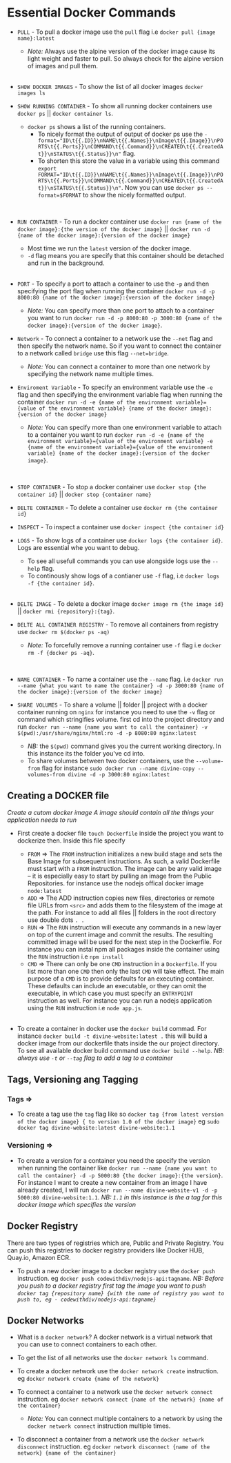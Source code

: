 # Essential Docker Commands

- `PULL` - To pull a docker image use the `pull` flag i.e `docker pull {image name}:latest`

  - _Note:_ Always use the alpine version of the docker image cause its light weight and faster to pull. So always check for the alpine version of images and pull them.

  <br>

- `SHOW DOCKER IMAGES` - To show the list of all docker images `docker images ls`
- `SHOW RUNNING CONTAINER` - To show all running docker containers use `docker ps` || `docker container ls`.
  - `docker ps` shows a list of the running containers.
    - To nicely format the output of output of docker ps use the `-format="ID\t{{.ID}}\nNAME\t{{.Names}}\nImage\t{{.Image}}\nPORTS\t{{.Ports}}\nCOMMAND\t{{.Command}}\nCREATED\t{{.CreatedAt}}\nSTATUS\t{{.Status}}\n"` flag.
    - To shorten this store the value in a variable using this command `export FORMAT="ID\t{{.ID}}\nNAME\t{{.Names}}\nImage\t{{.Image}}\nPORTS\t{{.Ports}}\nCOMMAND\t{{.Command}}\nCREATED\t{{.CreatedAt}}\nSTATUS\t{{.Status}}\n"`. Now you can use `docker ps --format=$FORMAT` to show the nicely formatted output.

<br />

- `RUN CONTAINER` - To run a docker container use `docker run {name of the docker image}:{the version of the docker image}` || `docker run -d {name of the docker image}:{version of the docker image}`

  - Most time we run the `latest` version of the docker image.
  - `-d` flag means you are specify that this container should be detached and run in the background.

  <br />

- `PORT` - To specify a port to attach a container to use the `-p` and then specifying the port flag when running the container `docker run -d -p 8000:80 {name of the docker image}:{version of the docker image}`

  - _Note:_ You can specify more than one port to attach to a container you want to run `docker run -d -p 8000:80 -p 3000:80 {name of the docker image}:{version of the docker image}`.

- `Network` - To connect a container to a network use the `--net` flag and then specify the network name. So if you want to connect the container to a network called `bridge` use this flag `--net=bridge`.

  - _Note:_ You can connect a container to more than one network by specifying the network name multiple times.

- `Enviroment Variable` - To specify an environment variable use the `-e` flag and then specifying the environment variable flag when running the container `docker run -d -e {name of the environment variable}={value of the environment variable} {name of the docker image}:{version of the docker image}`
  - _Note:_ You can specify more than one environment variable to attach to a container you want to run `docker run -d -e {name of the environment variable}={value of the environment variable} -e {name of the environment variable}={value of the environment variable} {name of the docker image}:{version of the docker image}`.

<br />

- `STOP CONTAINER` - To stop a docker container use `docker stop {the container id}` || `docker stop {container name}`
- `DELTE CONTAINER` - To delete a container use `docker rm {the container id}`
- `INSPECT` - To inspect a container use `docker inspect {the container id}`
- `LOGS` - To show logs of a container use `docker logs {the container id}`. Logs are essential whe you want to debug.

  - To see all usefull commands you can use alongside logs use the `--help` flag.
  - To continously show logs of a contianer use `-f` flag, i.e `docker logs -f {the container id}`.

  <br>

- `DELTE IMAGE` - To delete a docker image `docker image rm {the image id}` || `docker rmi {repository}:{tag}`.
- `DELTE ALL CONTAINER REGISTRY` - To remove all containers from registry use `docker rm $(docker ps -aq)`

  - _Note:_ To forcefully remove a running container use `-f` flag i.e `docker rm -f {docker ps -aq}`.

<br />

- `NAME CONTAINER` - To name a container use the `--name` flag. i.e `docker run --name {what you want to name the container} -d -p 3000:80 {name of the docker image}:{version of the docker image}`

- `SHARE VOLUMES` - To share a volume || folder || project with a docker container running on `nginx` for instance you need to use the `-v` flag or command which stringifies volume. first cd into the project directory and run `docker run --name {name you want to call the container} -v $(pwd):/usr/share/nginx/html:ro -d -p 8080:80 nginx:latest`
  - _NB:_ the `$(pwd)` command gives you the current working directory. In this instance its the folder you've cd into.
  - To share volumes between two docker containers, use the `--volume-from` flag for instance `sudo docker run --name divine-copy --volumes-from divine -d -p 3000:80 nginx:latest`
    <br />

## Creating a DOCKER file

_Create a cutom docker image A image should contain all the things your application needs to run_

- First create a docker file `touch Dockerfile` inside the project you want to dockerize then. Inside this file specify

  - `FROM` => The `FROM` instruction initializes a new build stage and sets the Base Image for subsequent instructions. As such, a valid Dockerfile must start with a `FROM` instruction. The image can be any valid image – it is especially easy to start by pulling an image from the Public Repositories. for instance use the nodejs offical docker image `node:latest`
  - `ADD` => The ADD instruction copies new files, directories or remote file URLs from `<src>` and adds them to the filesystem of the image at the path. For instance to add all files || folders in the root directory use double dots `. .`
  - `RUN` => The `RUN` instruction will execute any commands in a new layer on top of the current image and commit the results. The resulting committed image will be used for the next step in the Dockerfile. For instance you can instal npm all packages inside the container using the `RUN` instruction i.e `npm install`
  - `CMD` => There can only be one `CMD` instruction in a `Dockerfile`. If you list more than one `CMD` then only the last `CMD` will take effect. The main purpose of a `CMD` is to provide defaults for an executing container. These defaults can include an executable, or they can omit the executable, in which case you must specify an `ENTRYPOINT` instruction as well. For instance you can run a nodejs application using the `RUN` instruction i.e `node app.js`.

  <br />

- To create a container in docker use the `docker build` commad. For instance `docker build -t divine-website:latest .` this will build a docker image from our dockerfile thats inside the our project directory. To see all available docker build command use `docker build --help`. _NB: always use `-t` or `--tag` flag to add a tag to a container_

## Tags, Versioning ang Tagging

### Tags =>

- To create a tag use the `tag` flag like so `docker tag {from latest version of the docker image} { to version 1.0 of the docker image}` eg `sudo docker tag divine-website:latest divine-website:1.1`

### Versioning =>

- To create a version for a container you need the specify the version when running the container like `docker run --name {name you want to call the container} -d -p 5000:80 {the docker image}:{the version}`. For instance I want to create a new container from an image I have already created, I will run `docker run --name divine-website-v1 -d -p 5000:80 divine-website:1.1`. _NB: `1.1` in this instance is the a tag for this docker image which specifies the version_

## Docker Registry

There are two types of registries which are, Public and Private Registry. You can push this registries to docker registry providers like Docker HUB, Quay.io, Amazon ECR.

- To push a new docker image to a docker registry use the `docker push` instruction. eg `docker push codewithdiv/nodejs-api:tagname`. _NB: Before you push to a docker registry first tag the image you want to push `docker tag {repository name} {with the name of registry you want to push to, eg - codewithdiv/nodejs-api:tagname}`_

## Docker Networks

- What is a `docker network`? A docker network is a virtual network that you can use to connect containers to each other.
- To get the list of all networks use the `docker network ls` command.
- To create a docker network use the `docker network create` instruction. eg `docker network create {name of the network}`
- To connect a container to a network use the `docker network connect` instruction. eg `docker network connect {name of the network} {name of the container}`

  - _Note:_ You can connect multiple containers to a network by using the `docker network connect` instruction multiple times.

- To disconnect a container from a network use the `docker network disconnect` instruction. eg `docker network disconnect {name of the network} {name of the container}`
